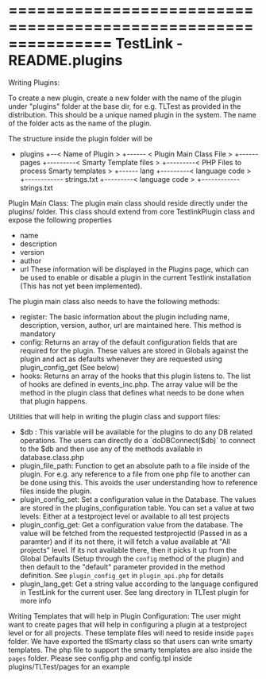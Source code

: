 ===============================================================
 TestLink - README.plugins
===============================================================

Writing Plugins:

To create a new plugin, create a new folder with the name of the plugin under
"plugins" folder at the base dir, for e.g. TLTest as provided in the
distribution. This should be a unique named plugin in the system. The name of
the folder acts as the name of the plugin.

The structure inside the plugin folder will be
+ plugins
+--< Name of Plugin >
+------ < Plugin Main Class File >
+------ pages
+---------< Smarty Template files >
+---------< PHP Files to process Smarty templates >
+------ lang
+---------< language code >
+------------ strings.txt
+---------< language code >
+------------ strings.txt

Plugin Main Class:
The plugin main class should reside directly under the plugins/<pluginname>
folder. This class should extend from core TestlinkPlugin class and expose
the following properties
* name
* description
* version
* author
* url
These information will be displayed in the Plugins page, which can be used to
enable or disable a plugin in the current Testlink installation (This has not
yet been implemented).

The plugin main class also needs to have the following methods:
* register: The basic information about the plugin including name, description,
  version, author, url are maintained here. This method is mandatory
* config: Returns an array of the default configuration fields that are required
  for the plugin. These values are stored in Globals against the plugin and act
  as defaults whenever they are requested using plugin_config_get (See below)
* hooks: Returns an array of the hooks that this plugin listens to. The list of
  hooks are defined in events_inc.php. The array value will be the method in the
  plugin class that defines what needs to be done when that plugin happens.

Utilities that will help in writing the plugin class and support files:
* $db : This variable will be available for the plugins to do any DB related
  operations. The users can directly do a `doDBConnect($db)` to connect to the
  $db and then use any of the methods available in database.class.php
* plugin_file_path: Function to get an absolute path to a file inside of the
  plugin. For e.g. any reference to a file from one php file to another can be
  done using this. This avoids the user understanding how to reference files
  inside the plugin.
* plugin_config_set: Set a configuration value in the Database. The values are
  stored in the plugins_configuration table. You can set a value at two levels:
  Either at a testproject level or available to all test projects
* plugin_config_get: Get a configuration value from the database. The value will
  be fetched from the requested testprojectId (Passed in as a paramter) and if its
  not there, it will fetch a value available at "All projects" level. If its not
  available there, then it picks it up from the Global Defaults (Setup through the
  `config` method of the plugin) and then default to the "default" parameter provided
  in the method definition. See `plugin_config_get` in `plugin_api.php` for details
* plugin_lang_get: Get a string value according to the language configured in
  TestLink for the current user. See lang directory in TLTest plugin for more info

Writing Templates that will help in Plugin Configuration:
The user might want to create pages that will help in configuring a plugin at a
testproject level or for all projects. These template files will need to reside
inside `pages` folder. We have exported the tlSmarty class so that users can write
smarty templates. The php file to support the smarty templates are also inside the
`pages` folder. Please see config.php and config.tpl inside
plugins/TLTest/pages for an example

